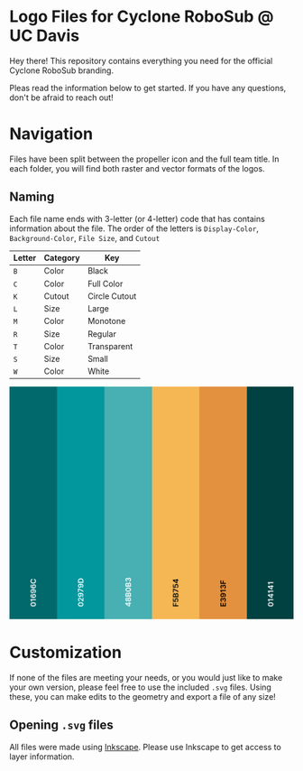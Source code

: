# Logo Files for Cyclone RoboSub @ UC Davis
Hey there! This repository contains everything you need for the official Cyclone RoboSub branding. 

Pleas read the information below to get started. If you have any questions, don't be afraid to reach out!

# Navigation
Files have been split between the propeller icon and the full team title. In each folder, you will find both raster and vector formats of the logos. 

## Naming
Each file name ends with 3-letter (or 4-letter) code that has contains information about the file. The order of the letters is `Display-Color`, `Background-Color`, `File Size`, and `Cutout` 

| Letter | Category | Key           |
| ------ | -------- | ------------- |
| `B`    | Color    | Black         |
| `C`    | Color    | Full Color    |
| `K`    | Cutout   | Circle Cutout |
| `L`    | Size     | Large         |
| `M`    | Color    | Monotone      |
| `R`    | Size     | Regular       |
| `T`    | Color    | Transparent   |
| `S`    | Size     | Small         |
| `W`    | Color    | White         | 

![colors](colors.png)

# Customization
If none of the files are meeting your needs, or you would just like to make your own version, please feel free to use the included `.svg` files. Using these, you can make edits to the geometry and  export a file of any size!

## Opening `.svg` files
All files were made using [Inkscape](https://inkscape.org/). Please use Inkscape to get access to layer information. 
